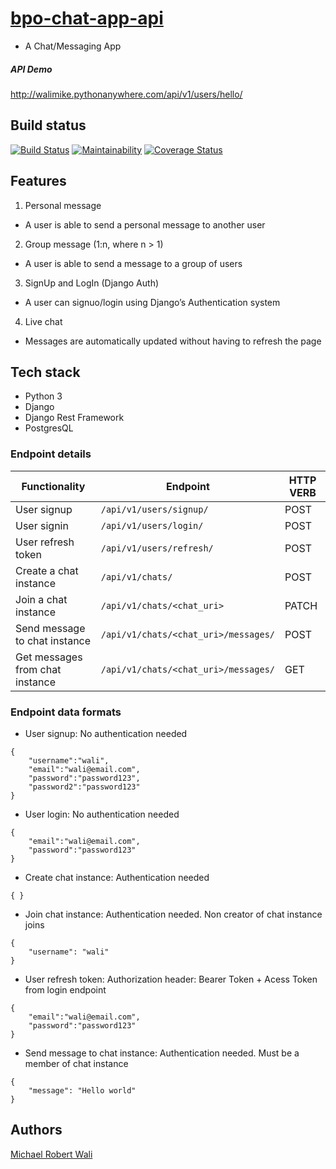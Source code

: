 # [bpo-chat-app-api](http://walimike.pythonanywhere.com/api/v1/users/hello/)
- A Chat/Messaging App 

##### API Demo
http://walimike.pythonanywhere.com/api/v1/users/hello/

## Build status
[![Build Status](https://travis-ci.org/walimike/bpo-chat-api.svg?branch=develop)](https://travis-ci.org/walimike/bpo-chat-api)                    [![Maintainability](https://api.codeclimate.com/v1/badges/485ab8670a489a8b4bb4/maintainability)](https://codeclimate.com/github/walimike/bpo-chat-api/maintainability)                           [![Coverage Status](https://coveralls.io/repos/github/walimike/bpo-chat-api/badge.svg?branch=add-test-coverage)](https://coveralls.io/github/walimike/bpo-chat-api?branch=add-test-coverage)

## Features
1. Personal message
- A user is able to send a personal message to another user
2. Group message​ (1:n, where n > 1)
- A user is able to send a message to a group of users
3. SignUp and LogIn​ (Django Auth)
- A user can signuo/login using Django’s Authentication system
4. Live chat
- Messages are automatically updated without having to refresh the page

## Tech stack
- Python 3
- Django
- Django Rest Framework
- PostgresQL

### Endpoint details
| Functionality | Endpoint | HTTP VERB |
| --- | --- |--- | 
| User signup | `/api/v1/users/signup/` | POST |
| User signin |  `/api/v1/users/login/` | POST |
| User refresh token |  `/api/v1/users/refresh/` | POST |
| Create a chat instance |  `/api/v1/chats/` | POST |
| Join a chat instance |  `/api/v1/chats/<chat_uri>` | PATCH |
| Send message to chat instance |  `/api/v1/chats/<chat_uri>/messages/` | POST | 
| Get messages from chat instance |  `/api/v1/chats/<chat_uri>/messages/` | GET |
 
### Endpoint data formats

- User signup: No authentication needed
```
{
	"username":"wali",
	"email":"wali@email.com",
	"password":"password123",
	"password2":"password123"
}
```

- User login: No authentication needed
```
{
	"email":"wali@email.com",
	"password":"password123"
}
```

- Create chat instance: Authentication needed
```
{ }
```

- Join chat instance: Authentication needed. Non creator of chat instance joins
```
{
    "username": "wali"
}
```


- User refresh token:  Authorization header: Bearer Token + Acess Token from login endpoint
```
{
    "email":"wali@email.com",
    "password":"password123" 
}
```

- Send message to chat instance: Authentication needed. Must be a member of chat instance  
```
{
    "message": "Hello world"
}
```

## Authors
[Michael Robert Wali](https://www.linkedin.com/in/walimike/)
